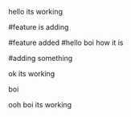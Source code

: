 hello its working

#feature is adding 


#feature added
#hello boi how it is


#adding something

ok its working

boi

ooh boi its working